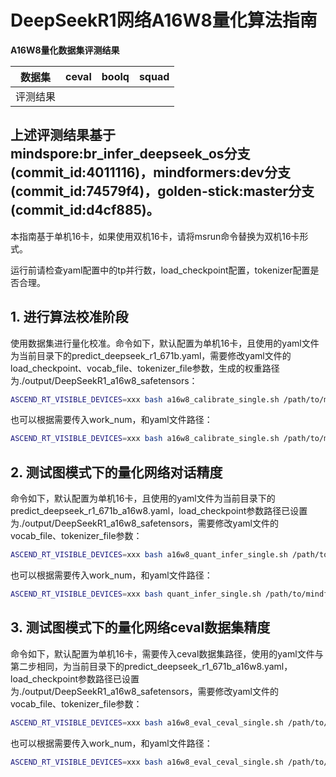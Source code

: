 # DeepSeekR1网络A16W8量化算法指南

**A16W8量化数据集评测结果**

| 数据集 | ceval | boolq | squad |
| ---- | ---- | ---- | ---- |
| 评测结果 |    |    |  |
上述评测结果基于**mindspore**:br_infer_deepseek_os分支(commit_id:**4011116**)，**mindformers**:dev分支(commit_id:**74579f4**)，**golden-stick**:master分支 (commit_id:**d4cf885**)。
---

本指南基于单机16卡，如果使用双机16卡，请将msrun命令替换为双机16卡形式。

运行前请检查yaml配置中的tp并行数，load_checkpoint配置，tokenizer配置是否合理。

## 1. 进行算法校准阶段

使用数据集进行量化校准。命令如下，默认配置为单机16卡，且使用的yaml文件为当前目录下的predict_deepseek_r1_671b.yaml，需要修改yaml文件的load_checkpoint、vocab_file、tokenizer_file参数，生成的权重路径为./output/DeepSeekR1_a16w8_safetensors：

```bash
ASCEND_RT_VISIBLE_DEVICES=xxx bash a16w8_calibrate_single.sh /path/to/mindformers
```

也可以根据需要传入work_num，和yaml文件路径：

```bash
ASCEND_RT_VISIBLE_DEVICES=xxx bash a16w8_calibrate_single.sh /path/to/mindformers worker_num /path/to/yaml
```

## 2. 测试图模式下的量化网络对话精度

命令如下，默认配置为单机16卡，且使用的yaml文件为当前目录下的predict_deepseek_r1_671b_a16w8.yaml，load_checkpoint参数路径已设置为./output/DeepSeekR1_a16w8_safetensors，需要修改yaml文件的vocab_file、tokenizer_file参数：

```bash
ASCEND_RT_VISIBLE_DEVICES=xxx bash a16w8_quant_infer_single.sh /path/to/mindformers
```

也可以根据需要传入work_num，和yaml文件路径：

```bash
ASCEND_RT_VISIBLE_DEVICES=xxx bash quant_infer_single.sh /path/to/mindformers worker_num /path/to/yaml
```

## 3. 测试图模式下的量化网络ceval数据集精度

命令如下，默认配置为单机16卡，需要传入ceval数据集路径，使用的yaml文件与第二步相同，为当前目录下的predict_deepseek_r1_671b_a16w8.yaml，load_checkpoint参数路径已设置为./output/DeepSeekR1_a16w8_safetensors，需要修改yaml文件的vocab_file、tokenizer_file参数：

```bash
ASCEND_RT_VISIBLE_DEVICES=xxx bash a16w8_eval_ceval_single.sh /path/to/mindformers /path/to/ceval_dataset_path
```

也可以根据需要传入work_num，和yaml文件路径：

```bash
ASCEND_RT_VISIBLE_DEVICES=xxx bash a16w8_eval_ceval_single.sh /path/to/mindformers /path/to/ceval_dataset_path worker_num /path/to/yaml
```
